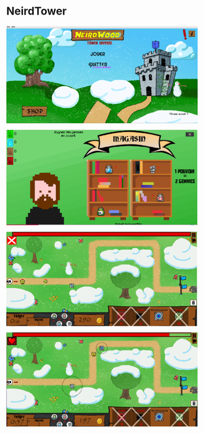 # NeirdTower

![image](https://github.com/sepios87/NeirdTower/blob/master/illustrationsGit/1.PNG)

![image](https://github.com/sepios87/NeirdTower/blob/master/illustrationsGit/2.PNG)

![image](https://github.com/sepios87/NeirdTower/blob/master/illustrationsGit/3.PNG)

![image](https://github.com/sepios87/NeirdTower/blob/master/illustrationsGit/4.PNG)
